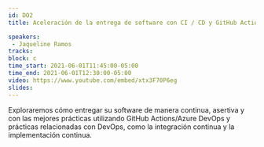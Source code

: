 ```yaml
---
id: DO2
title: Aceleración de la entrega de software con CI / CD y GitHub Actions/Azure DevOps

speakers:
 - Jaqueline Ramos
tracks:
block: c
time_start: 2021-06-01T11:45:00-05:00
time_end: 2021-06-01T12:30:00-05:00
video: https://www.youtube.com/embed/xtx3F70P6eg
slides:
---
```


Exploraremos cómo entregar su software de manera continua, asertiva y con las mejores prácticas utilizando GitHub Actions/Azure DevOps y prácticas relacionadas con DevOps, como la integración continua y la implementación continua.

